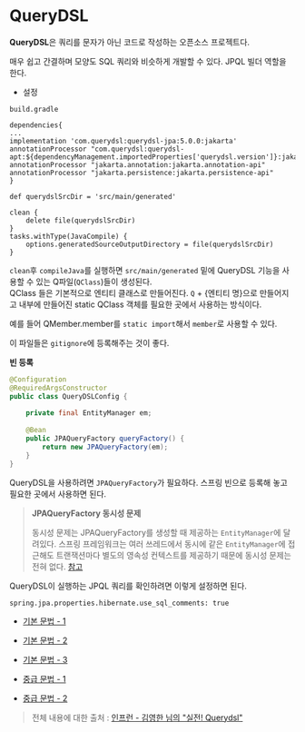 # QueryDSL

**QueryDSL**은 쿼리를 문자가 아닌 코드로 작성하는 오픈소스 프로젝트다.

매우 쉽고 간결하며 모양도 SQL 쿼리와 비슷하게 개발할 수 있다. JPQL 빌더 역할을 한다.

- 설정

`build.gradle`

```properties
dependencies{
...
implementation 'com.querydsl:querydsl-jpa:5.0.0:jakarta'
annotationProcessor "com.querydsl:querydsl-apt:${dependencyManagement.importedProperties['querydsl.version']}:jakarta"
annotationProcessor "jakarta.annotation:jakarta.annotation-api"
annotationProcessor "jakarta.persistence:jakarta.persistence-api"
}

def querydslSrcDir = 'src/main/generated'

clean {
    delete file(querydslSrcDir)
}
tasks.withType(JavaCompile) {
    options.generatedSourceOutputDirectory = file(querydslSrcDir)
}
```
`clean`후 `compileJava`를 실행하면 `src/main/generated` 밑에 QueryDSL 기능을 사용할 수 있는 Q파일(`QClass`)들이 생성된다.<br>
QClass 들은 기본적으로 엔티티 클래스로 만들어진다. `Q` + {엔티티 명}으로 만들어지고 내부에 만들어진 static QClass 객체를 필요한 곳에서 사용하는 방식이다.

예를 들어 QMember.member를 `static import`해서 `member`로 사용할 수 있다.

이 파일들은 `gitignore`에 등록해주는 것이 좋다.

**빈 등록**
```java
@Configuration
@RequiredArgsConstructor
public class QueryDSLConfig {
    
    private final EntityManager em;
    
    @Bean
    public JPAQueryFactory queryFactory() {
        return new JPAQueryFactory(em);
    }
}
```
QueryDSL을 사용하려면 `JPAQueryFactory`가 필요하다. 스프링 빈으로 등록해 놓고 필요한 곳에서 사용하면 된다.

> **JPAQueryFactory 동시성 문제**
> 
> 동시성 문제는 JPAQueryFactory를 생성할 때 제공하는 `EntityManager`에 달려있다. 스프링 프레임워크는 여러 쓰레드에서 동시에 같은 `EntityManager`에 접근해도
> 트랜잭션마다 별도의 영속성 컨텍스트를 제공하기 때문에 동시성 문제는 전혀 없다. [참고](https://github.com/genesis12345678/TIL/blob/main/Spring/jpa/persistenceContext/entityManager/entityManager.md)

QueryDSL이 실행하는 JPQL 쿼리를 확인하려면 이렇게 설정하면 된다.
```properties
spring.jpa.properties.hibernate.use_sql_comments: true
```

- [기본 문법 - 1](https://github.com/genesis12345678/TIL/blob/main/Spring/querydsl/basic/basic_1.md)
- [기본 문법 - 2](https://github.com/genesis12345678/TIL/blob/main/Spring/querydsl/basic/basic_2.md)
- [기본 문법 - 3](https://github.com/genesis12345678/TIL/blob/main/Spring/querydsl/basic/basic_3.md)


- [중급 문법 - 1](https://github.com/genesis12345678/TIL/blob/main/Spring/querydsl/intermidate/intermediate_1.md)
- [중급 문법 - 2](https://github.com/genesis12345678/TIL/blob/main/Spring/querydsl/intermidate/intermediate_2.md)

> 전체 내용에 대한 출처 : [인프런 - 김영한 님의 "실전! Querydsl"](https://www.inflearn.com/course/querydsl-%EC%8B%A4%EC%A0%84)